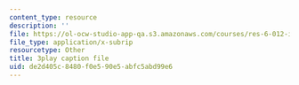 ```yaml
---
content_type: resource
description: ''
file: https://ol-ocw-studio-app-qa.s3.amazonaws.com/courses/res-6-012-introduction-to-probability-spring-2018/de2d405c8480f0e590e5abfc5abd99e6_qOQxeYGOIag.srt
file_type: application/x-subrip
resourcetype: Other
title: 3play caption file
uid: de2d405c-8480-f0e5-90e5-abfc5abd99e6
---
```

